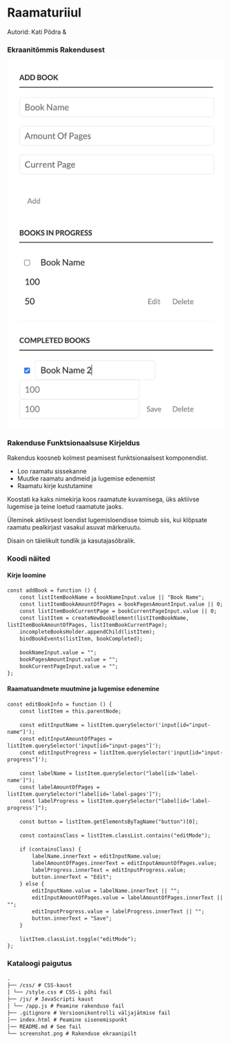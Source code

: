 Raamaturiiul
======
Autorid: Kati Põdra & 

### Ekraanitõmmis Rakendusest

![](screenshot.png)

### Rakenduse Funktsionaalsuse Kirjeldus

Rakendus koosneb kolmest peamisest funktsionaalsest komponendist.

- Loo raamatu sissekanne
- Muutke raamatu andmeid ja lugemise edenemist
- Raamatu kirje kustutamine

Koostati ka kaks nimekirja koos raamatute kuvamisega, üks aktiivse lugemise ja teine ​​loetud raamatute jaoks.

Üleminek aktiivsest loendist lugemisloendisse toimub siis, kui klõpsate raamatu pealkirjast vasakul asuvat märkeruutu.

Disain on täielikult tundlik ja kasutajasõbralik.

### Koodi näited

#### Kirje loomine

```
const addBook = function () {
    const listItemBookName = bookNameInput.value || "Book Name";
    const listItemBookAmountOfPages = bookPagesAmountInput.value || 0;
    const listItemBookCurrentPage = bookCurrentPageInput.value || 0;
    const listItem = createNewBookElement(listItemBookName, listItemBookAmountOfPages, listItemBookCurrentPage);
    incompleteBooksHolder.appendChild(listItem);
    bindBookEvents(listItem, bookCompleted);

    bookNameInput.value = "";
    bookPagesAmountInput.value = "";
    bookCurrentPageInput.value = "";
};
```

#### Raamatuandmete muutmine ja lugemise edenemine

```
const editBookInfo = function () {
    const listItem = this.parentNode;

    const editInputName = listItem.querySelector('input[id="input-name"]');
    const editInputAmountOfPages = listItem.querySelector('input[id="input-pages"]');
    const editInputProgress = listItem.querySelector('input[id="input-progress"]');

    const labelName = listItem.querySelector("label[id='label-name']");
    const labelAmountOfPages = listItem.querySelector("label[id='label-pages']");
    const labelProgress = listItem.querySelector("label[id='label-progress']");

    const button = listItem.getElementsByTagName("button")[0];

    const containsClass = listItem.classList.contains("editMode");

    if (containsClass) {
        labelName.innerText = editInputName.value;
        labelAmountOfPages.innerText = editInputAmountOfPages.value;
        labelProgress.innerText = editInputProgress.value;
        button.innerText = "Edit";
    } else {
        editInputName.value = labelName.innerText || "";
        editInputAmountOfPages.value = labelAmountOfPages.innerText || "";
        editInputProgress.value = labelProgress.innerText || "";
        button.innerText = "Save";
    }

    listItem.classList.toggle("editMode");
};
```

### Kataloogi paigutus

```
.
├── /css/ # CSS-kaust
│ └── /style.css # CSS-i põhi fail
├── /js/ # JavaScripti kaust
│ └── /app.js # Peamine rakenduse fail
├── .gitignore # Versioonikontrolli väljajätmise fail
│── index.html # Peamine sisenemispunkt
│── README.md # See fail
└── screenshot.png # Rakenduse ekraanipilt
```

